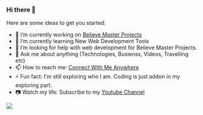 ### Hi there 👋

Here are some ideas to get you started:

- 🔭 I’m currently working on <a href="believemaster.com">Believe Master Projects</a>
- 🌱 I’m currently learning New Web Development Tools
- 🤔 I’m looking for help with web development for Believe Master Projects.
- 💬 Ask me about anything (Technologies, Busienss, Videos, Travelling etc)
- 📫 How to reach me: <a href="https://linktr.ee/yanikkumar" target="_blank">Connect With Me Anywhere</a>
- ⚡ Fun fact: I'm still exploring who I am. Coding is just addon in my exploring part.
- 📷 Watch my life: Subscribe to my <a href="https://ytube.io/3Ekw">Youtube Channel</a>

<!--
**believemaster/believemaster** is a ✨ _special_ ✨ repository because its `README.md` (this file) appears on your GitHub profile.

Here are some ideas to get you started:

- 🔭 I’m currently working on ...
- 🌱 I’m currently learning ...
- 👯 I’m looking to collaborate on ...
- 🤔 I’m looking for help with ...
- 💬 Ask me about ...
- 📫 How to reach me: ...
- 😄 Pronouns: ...
- ⚡ Fun fact: ...
-->

![](https://komarev.com/ghpvc/?username=believemaster)
